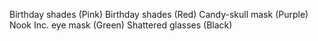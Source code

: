 Birthday shades (Pink)
Birthday shades (Red)
Candy-skull mask (Purple)
Nook Inc. eye mask (Green)
Shattered glasses (Black)

